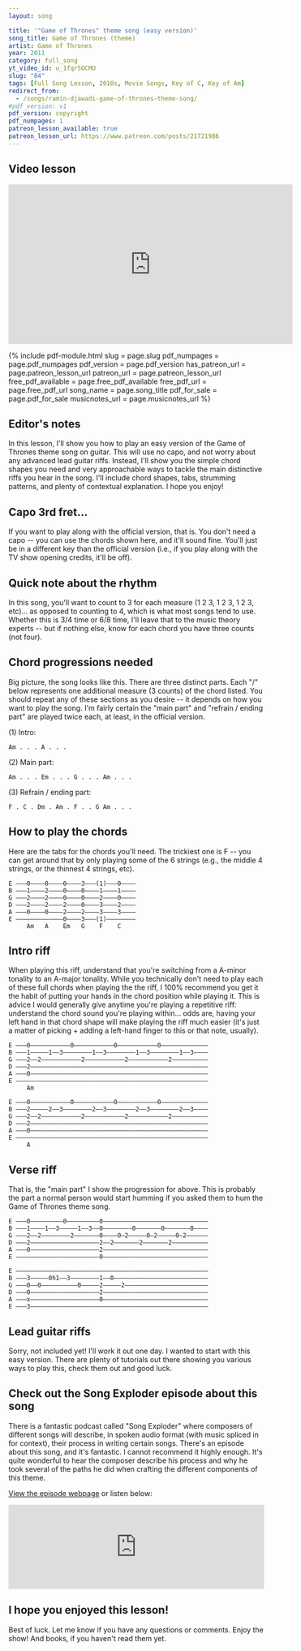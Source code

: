 ```yaml
---
layout: song

title: '"Game of Thrones" theme song (easy version)'
song_title: Game of Thrones (theme)
artist: Game of Thrones
year: 2011
category: full_song
yt_video_id: u_1fqr5OCMU
slug: "84"
tags: [Full Song Lesson, 2010s, Movie Songs, Key of C, Key of Am]
redirect_from:
  - /songs/ramin-djawadi-game-of-thrones-theme-song/
#pdf_version: v1
pdf_version: copyright
pdf_numpages: 1
patreon_lesson_available: true
patreon_lesson_url: https://www.patreon.com/posts/21721986
---
```


## Video lesson

<iframe width="560" height="315" src="https://www.youtube.com/embed/u_1fqr5OCMU?showinfo=0" frameborder="0" allowfullscreen></iframe>

{% include pdf-module.html slug = page.slug pdf_numpages = page.pdf_numpages pdf_version = page.pdf_version has_patreon_url = page.patreon_lesson_url patreon_url = page.patreon_lesson_url free_pdf_available = page.free_pdf_available free_pdf_url = page.free_pdf_url song_name = page.song_title pdf_for_sale = page.pdf_for_sale musicnotes_url = page.musicnotes_url %}

## Editor's notes

In this lesson, I'll show you how to play an easy version of the Game of Thrones theme song on guitar. This will use no capo, and not worry about any advanced lead guitar riffs. Instead, I'll show you the simple chord shapes you need and very approachable ways to tackle the main distinctive riffs you hear in the song. I'll include chord shapes, tabs, strumming patterns, and plenty of contextual explanation. I hope you enjoy!

## Capo 3rd fret...

If you want to play along with the official version, that is. You don't need a capo -- you can use the chords shown here, and it'll sound fine. You'll just be in a different key than the official version (i.e., if you play along with the TV show opening credits, it'll be off).

## Quick note about the rhythm

In this song, you'll want to count to 3 for each measure (1 2 3, 1 2 3, 1 2 3, etc)... as opposed to counting to 4, which is what most songs tend to use. Whether this is 3/4 time or 6/8 time, I'll leave that to the music theory experts -- but if nothing else, know for each chord you have three counts (not four).

## Chord progressions needed

Big picture, the song looks like this. There are three distinct parts. Each "/" below represents one additional measure (3 counts) of the chord listed. You should repeat any of these sections as you desire -- it depends on how you want to play the song. I'm fairly certain the "main part" and "refrain / ending part" are played twice each, at least, in the official version.

(1) Intro:

    Am . . . A . . .

(2) Main part:

    Am . . . Em . . . G . . . Am . . .

(3) Refrain / ending part:

    F . C . Dm . Am . F . . G Am . . .

## How to play the chords

Here are the tabs for the chords you'll need. The trickiest one is F -- you can get around that by only playing some of the 6 strings (e.g., the middle 4 strings, or the thinnest 4 strings, etc).

    E –––0––––0––––0––––3–––(1)–––0––––
    B –––1––––2––––0––––0––––1––––1––––
    G –––2––––2––––0––––0––––2––––0––––
    D –––2––––2––––2––––0––––3––––2––––
    A –––0––––0––––2––––2––––3––––3––––
    E –––––––––––––0––––3–––(1)––––––––
         Am   A    Em   G    F    C

## Intro riff

When playing this riff, understand that you're switching from a A-minor tonality to an A-major tonality. While you technically don't need to play each of these full chords when playing the the riff, I 100% recommend you get it the habit of putting your hands in the chord position while playing it. This is advice I would generally give anytime you're playing a repetitive riff: understand the chord sound you're playing within... odds are, having your left hand in that chord shape will make playing the riff much easier (it's just a matter of picking + adding a left-hand finger to this or that note, usually).

    E –––0–––––––––––0–––––––––––0–––––––––––0–––––––––––––
    B –––1–––––1––3––––––––1––3––––––––1––3––––––––1––3––––
    G –––2––2–––––––––––2–––––––––––2–––––––––––2––––––––––
    D –––2–––––––––––––––––––––––––––––––––––––––––––––––––
    A –––0–––––––––––––––––––––––––––––––––––––––––––––––––
    E –––––––––––––––––––––––––––––––––––––––––––––––––––––
         Am

    E –––0–––––––––––0–––––––––––0–––––––––––0–––––––––––––
    B –––2–––––2––3––––––––2––3––––––––2––3––––––––2––3––––
    G –––2––2–––––––––––2–––––––––––2–––––––––––2––––––––––
    D –––2–––––––––––––––––––––––––––––––––––––––––––––––––
    A –––0–––––––––––––––––––––––––––––––––––––––––––––––––
    E –––––––––––––––––––––––––––––––––––––––––––––––––––––
         A

## Verse riff

That is, the "main part" I show the progression for above. This is probably the part a normal person would start humming if you asked them to hum the Game of Thrones theme song.

    E –––0–––––––––0–––––––––0–––––––––––––––––––––––––––––
    B –––1––––1––3–––––1––3––0––––––––0–––––––0–––––––0––––
    G –––2––2––––––––2–––––––0––––0–2–––––0–2–––––0–2––––––
    D –––2–––––––––––––––––––2––2–––––––2–––––––2––––––––––
    A –––0–––––––––––––––––––2–––––––––––––––––––––––––––––
    E –––––––––––––––––––––––0–––––––––––––––––––––––––––––

    E –––––––––––––––––––––––––––––––––––––––––––––––––––––
    B –––3–––––0h1––3––––––––1––0––––––––––––––––––––––––––
    G –––0––0––––––––––0–––––2–––––2–––––––––––––––––––––––
    D –––0–––––––––––––––––––2–––––––––––––––––––––––––––––
    A –––x–––––––––––––––––––0–––––––––––––––––––––––––––––
    E –––3–––––––––––––––––––––––––––––––––––––––––––––––––

## Lead guitar riffs

Sorry, not included yet! I'll work it out one day. I wanted to start with this easy version. There are plenty of tutorials out there showing you various ways to play this, check them out and good luck.

## Check out the Song Exploder episode about this song

There is a fantastic podcast called "Song Exploder" where composers of different songs will describe, in spoken audio format (with music spliced in for context), their process in writing certain songs. There's an episode about this song, and it's fantastic. I cannot recommend it highly enough. It's quite wonderful to hear the composer describe his process and why he took several of the paths he did when crafting the different components of this theme.

[View the episode webpage](http://songexploder.net/ramin-djawadi) or listen below:

<iframe width="100%" height="166" scrolling="no" frameborder="no" src="https://w.soundcloud.com/player/?url=https%3A//api.soundcloud.com/tracks/209831975&amp;color=e93f91&amp;show_artwork=false"></iframe>

## I hope you enjoyed this lesson!

Best of luck. Let me know if you have any questions or comments. Enjoy the show! And books, if you haven't read them yet.

